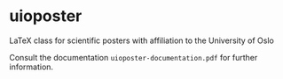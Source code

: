 # uioposter
LaTeX class for scientific posters with affiliation to the University of Oslo

Consult the documentation `uioposter-documentation.pdf` for further information.
